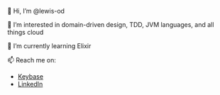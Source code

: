 👋 Hi, I’m @lewis-od

👀 I’m interested in domain-driven design, TDD, JVM languages, and all things cloud

🌱 I’m currently learning Elixir

📫 Reach me on:
- [Keybase](https://keybase.io/lewis_od)
- [LinkedIn](https://www.linkedin.com/in/lewis-odriscoll/)

<!---
lewis-od/lewis-od is a ✨ special ✨ repository because its `README.md` (this file) appears on your GitHub profile.
You can click the Preview link to take a look at your changes.
--->
